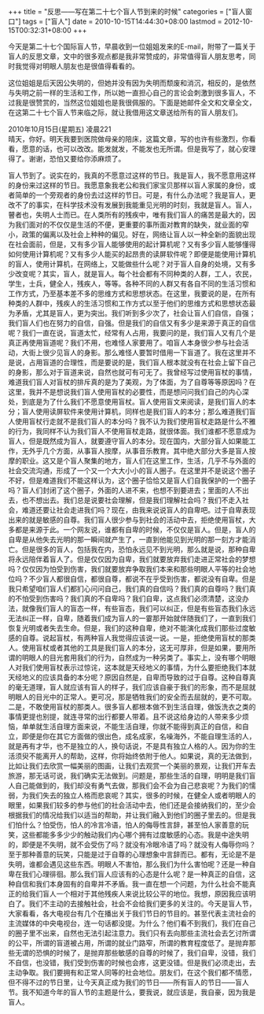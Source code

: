 +++
title = "反思——写在第二十七个盲人节到来的时候"
categories = ["盲人窗口"]
tags = ["盲人"]
date = 2010-10-15T14:44:30+08:00
lastmod = 2012-10-15T00:32:31+08:00
+++



今天是第二十七个国际盲人节，早晨收到一位姐姐发来的E-mail，附带了一篇关于盲人的反思文章，文中的很多观点都是我非常赞成的，非常值得盲人朋友思考，同时我觉得对明眼人朋友也是很值得看看的。

这位姐姐是后天因公失明的，但她并没有因为失明而颓废和消沉，相反的，是依然与失明之前一样的生活和工作，所以她一直担心自己的言论会刺激到很多盲人，不过我是很赞赏的，当然这位姐姐也是我很佩服的。下面是她邮件全文和文章全文，在这第二十七个盲人节来临之际，就让我借用这文章送给所有的盲人朋友们。



2010年10月15日(星期五) 凌晨221  
晴天，你好。明天我要到医院做母亲的陪床，这篇文章，写的也许有些激烈，你看看，愿意的话，也可以改改。能发就发，不能发也无所谓。但是我写了，就心安理得了。谢谢，恐怕又要给你添麻烦了。

盲人节到了。说实在的，我真的不愿意过这样的节日。我是盲人，我不愿意用这样的身份来过这样的节日。我愿意象我老公和我们家宝贝那样以盲人家属的身份，或者简单的一个旁观者的身份去过这样的节日。可是，有什么办法呢？我是盲人，更改不了的事实，在科学技术没有发展到我能重见光明的时刻，我就是盲人。盲人，瞽者也，失明人士而已。在人类所有的残疾中，唯有我们盲人的痛苦是最大的，因为我们面对的不仅仅是生活的不便，更重要的事所面对教育的缺失，就业面的窄小，政策的偏离以及社会上种种的偏见。好在，网络让盲人以一种全新的面貌出现在社会面前，但是，又有多少盲人能够使用的起计算机呢？又有多少盲人能够懂得如何使用计算机呢？又有多少人能买的起昂贵的读屏软件呢？即便是能使用计算机的盲人，使用计算机，在网络上，又能做些什么呢？对于盲人自身的处境，又有多少改变呢？其实，盲人，就是盲人。每个社会都有不同种类的人群，工人，农民，学生，士兵，健全人，残疾人，等等。各种不同的人群又有各自不同的生活习惯和工作方式，乃至基本差不多的思维方式和思想状态。在这里，我要说的是，在所有种类的人群中，残疾人的生活习惯和工作方式以至于他们的思维方式和思想状态最为矛盾，尤其是盲人，更为突出。我们听到多少次了，社会让盲人们自信，自强；我们盲人们也在努力的自信，自强。但是我们的自信又有多少是来源于真正的自信呢？我们一直在说，盲道太忙，经常有人占用，我要问的是，我们盲人又有几个是真正再使用盲道呢？我们不用，也难怪人家要用了。咱盲人本身很少参与社会活动，大街上很少见盲人的身影。那么难怪人要暂时借用一下盲道了。我在这里并不是说，占用盲道的合理性，而是要说的是，我们盲人根本就没有在社会上留下自己的身影，那么对于盲道来说，自然也就可有可无了。我曾经写过使用盲杖的事情，难道我们盲人对盲杖的排斥真的是为了美观，为了体面，为了自尊等等原因吗？在这里，我并不是想说我们盲人使用盲杖的必要性，而是想问问我们自己的内心深处，到底是为了什么我们不愿意使用盲杖。盲人使用盲文来阅读，是我们盲人的本分；盲人使用读屏软件来使用计算机，同样也是我们盲人的本分；那么难道我们盲人使用盲杖行走就不是我们盲人的本分吗？我不认为我们使用盲杖走路是什么不雅的行为，我同样不认为我们盲人不使用盲杖走路，就很体面。我们谁都不愿意成为盲人，但是既然成为盲人，就要遵守盲人的本分。现在国内，大部分盲人如果能工作，无外乎几个方面，从事盲人按摩，从事音乐教育。其中绝大部分大多是盲人按摩的职业。这又是个盲人聚集的地方，盲人们在这里工作，生活，几乎不与外面的社会交流沟通，形成了一个又一个大大小小的盲人圈子。在这里并不是说这个圈子不好，但是难道我们不能这样认为，这个圈子恰恰又是盲人们自我保护的一个圈子吗？盲人们封闭了这个圈子，外面的人进不来，也想不到要进去；里面的人不出去，也不想出去。我们总是说要社会理解，但是我们理解社会吗？我们不走入社会，难道还要让社会走进我们吗？现在，由我来说说盲人的自卑吧。过于自卑表现出来的就是敏感的自尊。我们盲人很少参与到社会的活动中去，拒绝使用盲杖，大多都是来源于此。一个网友说，谁都有自卑的时候，不仅仅是盲人。但是，盲人的自卑是从他失去光明的那一瞬间就产生了，一直到他能见到光明的那一刻方才能消亡。但是很多的盲人，包括我在内，恐怕永远见不到光明，那么就是说，那种自卑将永远陪伴着盲人了。但是仅仅因为自卑，我们就要放弃我们走进正常社会的梦想吗？仅仅因为怕受到伤害，我们就要放弃争取我们本来和那些明眼人平等的社会地位吗？不少盲人都很自信，都很自尊，都说不在乎受到伤害，都说没有自卑。但是我只希望咱们盲人们都扪心问问自己，我们真的自信吗？我们真的自尊吗？我们真的不怕受到伤害吗？我们真的不自卑吗？我们自卑，这点我们必须清楚，这没办法，就像我们盲人的盲态一样，有些盲态，我们可以纠正，但是有些盲态我们永远无法纠正一样，自卑，随着我们成为盲人的一霎那开始就伴随我们了，一直到我们恢复光明或者失去生命。但是，我们的这种自卑，绝对不能演化成我们那些过度敏感的自尊。说起盲杖，有两种盲人我觉得应该说一说。一是，拒绝使用盲杖的那类人。使用盲杖或者其他的工具是我们盲人的本分，这无可厚非，但是如果，要用所谓的明眼人的目光套用我们的行为，自然成为一种另类了。事实上，没有哪个明眼人对我们使用盲杖表示过惊诧，这本就是天经地义的事情，为什么要拒绝我们本就天经地义的应该具备的本分呢？原因自然是，自卑而导致的过于自尊。这种自尊真的毫无道理，盲人就应该有盲人的样子，我们应该自豪于我们的形象，而不是屈就明眼人的目光中的正常人。更可况，那是牺牲我们的安全而去屈就的，更不可取。二是，不敢使用盲杖的那类人。很多盲人都根本做不到生活自理，做饭洗衣之类的事情更提也别提，就连寻常的出行都要人带着。且不说这给身边的人带来多少烦恼，单单就生活自理方面来说，不能生活自理，你就不能得到真正的自信，和自立，即便是你在其它方面做的很出色，成名成家，名噪海外，不能自理生活的人，就是再有才华，也不是独立的人，换句话说，不是具有独立人格的人。因为你的生活须臾不能离开人的帮助，这样，你将始终依附于他人。如果说，真的无法做到，比如让我们去欣赏一幅美丽的图画，让我们去观赏一个美丽的景观，让我们开车去旅游，那无话可说，我们确实无法做到。问题是，那些生活的自理，明明是我们盲人自己能做到的，我们却没有勇气去做，那我们会不会为自己悲哀呢？为我们的懦弱，为我们失去的独立人格而悲哀呢？其实，很多的时候，在健全人或者明眼人的眼里，如果我们较多的参与他们的社会活动中去，他们还是会接纳我们的，至少会根据我们的情况给我们以适当的帮助，并让我们融入到他们的圈子里去的。但是我们怕什么？怕受伤，怕人的冷言冷语，怕人的侮辱性言辞，甚至怕人家善意的玩笑，这些都能多多少少的触动我们内心哪个拥有过度敏感的心态。我是中途失明的，即便是不失明，就不会受伤了吗？就没有冷眼冷语了吗？就没有人侮辱你吗？至于那种善意的玩笑，只能是过于自尊的心理想象中言辞而已。都有，无论是不是失明，谁都会遇见这些东西。明眼人不害怕，那么我们为什么害怕呢？还是一种自卑在我们心理徘徊。那么我们盲人应该有的心态是什么呢？是一种真正的自信，这种自信和我们本身固有的自卑并不矛盾。我一直在想一个问题，为什么社会不能真正的给我们盲人一个相对于其他残疾人来说比较公平的地位。我想，原因我应该明白了。我们不主动的去接触社会，社会不会给我们更多的关注的。今天是盲人节，大家看看，各大电视台有几个在播出关于我们节日的节目的。甚至代表主流社会的主流媒体的中央电视台，连一句话都没提。为什么？他们看不到我们，我们在自己的圈子里不出来，自然也无法引起注意力。我们只有去向那些主流社会去乞讨所谓的公平，所谓的盲道被占用，所谓的就业门路窄，所谓的教育程度低了。是抛弃那些无谓的恐惧的时候了，是抛弃那些敏感的自尊的时候了，我们自卑，没错，我们不自信，也没错，我们受到伤害的时候也会疼，这更没错。但是我们必须走出，去主动争取。我们要拥有和正常人同等的社会地位。朋友们，在这个我们都不情愿，但不得不过的节日里，让今天真正成为我们的节日——所有盲人的节日——盲人节。我不知道今年的盲人节的主题是什么，要我说，就应该是，我自豪，因为我是盲人。